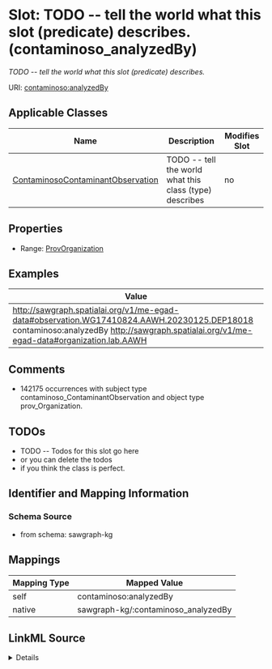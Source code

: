 

# Slot: TODO -- tell the world what this slot (predicate) describes. (contaminoso_analyzedBy)


_TODO -- tell the world what this slot (predicate) describes._





URI: [contaminoso:analyzedBy](http://sawgraph.spatialai.org/v1/contaminoso#analyzedBy)



<!-- no inheritance hierarchy -->





## Applicable Classes

| Name | Description | Modifies Slot |
| --- | --- | --- |
| [ContaminosoContaminantObservation](../classes/ContaminosoContaminantObservation.md) | TODO -- tell the world what this class (type) describes |  no  |







## Properties

* Range: [ProvOrganization](../classes/ProvOrganization.md)






## Examples

| Value |
| --- |
| http://sawgraph.spatialai.org/v1/me-egad-data#observation.WG17410824.AAWH.20230125.DEP18018 contaminoso:analyzedBy http://sawgraph.spatialai.org/v1/me-egad-data#organization.lab.AAWH |

## Comments

* 142175 occurrences with subject type contaminoso_ContaminantObservation and object type prov_Organization.

## TODOs

* TODO -- Todos for this slot go here
* or you can delete the todos
* if you think the class is perfect.

## Identifier and Mapping Information







### Schema Source


* from schema: sawgraph-kg




## Mappings

| Mapping Type | Mapped Value |
| ---  | ---  |
| self | contaminoso:analyzedBy |
| native | sawgraph-kg/:contaminoso_analyzedBy |




## LinkML Source

<details>
```yaml
name: contaminoso_analyzedBy
description: TODO -- tell the world what this slot (predicate) describes.
title: TODO -- tell the world what this slot (predicate) describes.
todos:
- TODO -- Todos for this slot go here
- or you can delete the todos
- if you think the class is perfect.
comments:
- 142175 occurrences with subject type contaminoso_ContaminantObservation and object
  type prov_Organization.
examples:
- value: http://sawgraph.spatialai.org/v1/me-egad-data#observation.WG17410824.AAWH.20230125.DEP18018
    contaminoso:analyzedBy http://sawgraph.spatialai.org/v1/me-egad-data#organization.lab.AAWH
from_schema: sawgraph-kg
rank: 1000
slot_uri: contaminoso:analyzedBy
alias: contaminoso_analyzedBy
domain_of:
- contaminoso_ContaminantObservation
range: prov_Organization

```
</details>